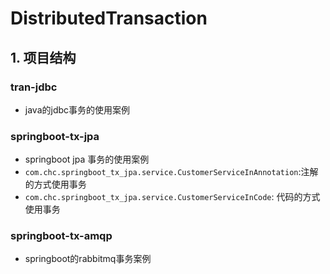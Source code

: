 # DistributedTransaction

## 1. 项目结构

### tran-jdbc
* java的jdbc事务的使用案例

### springboot-tx-jpa
* springboot jpa 事务的使用案例
* `com.chc.springboot_tx_jpa.service.CustomerServiceInAnnotation`:注解的方式使用事务
* `com.chc.springboot_tx_jpa.service.CustomerServiceInCode`: 代码的方式使用事务
### springboot-tx-amqp
* springboot的rabbitmq事务案例
